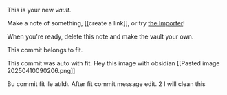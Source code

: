 This is your new _vault_.

Make a note of something, [[create a link]], or try [the Importer](https://help.obsidian.md/Plugins/Importer)!

When you're ready, delete this note and make the vault your own.

This commit belongs to fit.

This commit was auto with fit.
Hey this image with obsidian
[[Pasted image 20250410090206.png]]

Bu commit fit ile atıldı.
After fit commit message edit. 2
I will clean this